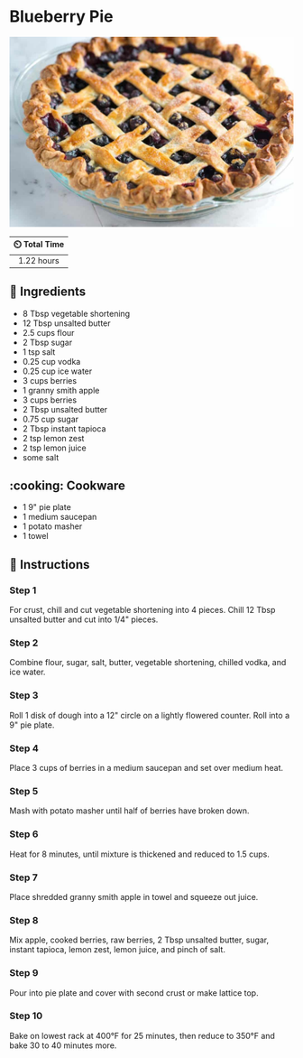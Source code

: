 # Blueberry Pie

![Blueberry Pie](../assets/images/blueberry-pie.jpg)

| :timer_clock: Total Time |
|:-----------------------: |
| 1.22 hours |

## :salt: Ingredients

- 8 Tbsp vegetable shortening
- 12 Tbsp unsalted butter
- 2.5 cups flour
- 2 Tbsp sugar
- 1 tsp salt
- 0.25 cup vodka
- 0.25 cup ice water
- 3 cups berries
- 1 granny smith apple
- 3 cups berries
- 2 Tbsp unsalted butter
- 0.75 cup sugar
- 2 Tbsp instant tapioca
- 2 tsp lemon zest
- 2 tsp lemon juice
- some salt

## :cooking: Cookware

- 1 9" pie plate
- 1 medium saucepan
- 1 potato masher
- 1 towel

## :pencil: Instructions

### Step 1

For crust, chill and cut vegetable shortening into 4 pieces. Chill 12 Tbsp unsalted butter and cut into 1/4" pieces.

### Step 2

Combine flour, sugar, salt, butter, vegetable shortening, chilled vodka, and ice water.

### Step 3

Roll 1 disk of dough into a 12" circle on a lightly flowered counter. Roll into a 9" pie plate.

### Step 4

Place 3 cups of berries in a medium saucepan and set over medium heat.

### Step 5

Mash with potato masher until half of berries have broken down.

### Step 6

Heat for 8 minutes, until mixture is thickened and reduced to 1.5 cups.

### Step 7

Place shredded granny smith apple in towel and squeeze out juice.

### Step 8

Mix apple, cooked berries, raw berries, 2 Tbsp unsalted butter, sugar, instant tapioca, lemon zest, lemon juice, and
pinch of salt.

### Step 9

Pour into pie plate and cover with second crust or make lattice top.

### Step 10

Bake on lowest rack at 400°F for 25 minutes, then reduce to 350°F and bake 30 to 40 minutes more.
